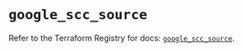 # `google_scc_source`

Refer to the Terraform Registry for docs: [`google_scc_source`](https://registry.terraform.io/providers/hashicorp/google-beta/5.41.0/docs/resources/google_scc_source).
